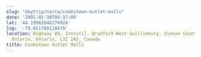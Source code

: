 ```yaml
---
slug: "daytrip/na/ca/cookstown-outlet-malls"
date: '2001-01-30T04:37:00'
lat: '44.19962046274928'
lng: '-79.651780128479'
location: Highway 89, Innisfil, Bradford West Gwillimbury, Simcoe County, Central
  Ontario, Ontario, L3Z 2A5, Canada
title: Cookstown Outlet Malls
---
```



